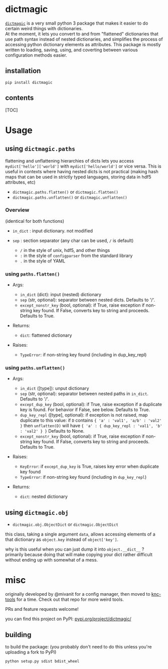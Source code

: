# dictmagic
[`dictmagic`](https://github.com/mivanit/dictmagic) is a very small python 3 package that makes it easier to do certain weird things with dictionaries.  
At the moment, it lets you convert to and from "flattened" dictionaries that use path syntax instead of nested dictionaries, and simplifies the process of accessing python dictionary elements as attributes. This package is mostly written to loading, saving, using, and coverting between various configuration methods easier.

## installation
```
pip install dictmagic
```


## contents
[TOC]

# Usage
## using `dictmagic.paths`
flattening and unflattening hierarchies of dicts lets you access `mydict['hello']['world']` with `mydict['hello/world']` or vice versa. This is useful in contexts where having nested dicts is not practical (making hash maps that can be used in strictly typed languages, storing data in hdf5 attributes, etc)

- `dictmagic.paths.flatten()` or `dictmagic.flatten()`
- `dictmagic.paths.unflatten()` or `dictmagic.unflatten()`

### Overview
(identical for both functions)
 - `in_dict` : input dictionary. not modified

- `sep` : section separator (any char can be used, `/` is default)
	- `/` in the style of unix, hdf5, and other things
	- `:` in the style of `configparser` from the standard library
	- `.` in the style of YAML


### using `paths.flatten()`
 - Args:
   - `in_dict` (dict): input (nested) dictionary
   - `sep` (str, optional): separator between nested dicts. Defaults to '/'.
   - `except_nonstr_key` (bool, optional): if True, raise exception if non-string key found. If False, converts key to string and proceeds. Defaults to True.

 - Returns:
   - `dict`: flattened dictionary

 - Raises:
   - `TypeError`: if non-string key found (including in dup_key_repl)


### using `paths.unflatten()`
 - Args:
   - `in_dict` ([type]): unput dictionary
   - `sep` (str, optional): separator between nested paths in `in_dict`. Defaults to '/'.
   - `except_dup_key` (bool, optional): if True, raise exception if a duplicate key is found. For behavior if False, see below. Defaults to True.
   - `dup_key_repl` ([type], optional): if exception is not raised, map duplicate to this value:
  	if `D` contains
  		`{ 'a' : 'val1', 'a/b' : 'val2' }`
  	then `unflatten(D)` will have
  		`{ 'a' : { dup_key_repl : 'val1', 'b' : 'val2' } }`
  	Defaults to None.
   - `except_nonstr_key` (bool, optional): if True, raise exception if non-string key found. If False, converts key to string and proceeds. Defaults to True.

 - Raises:
   - `KeyError`: if `except_dup_key` is True, raises key error when duplicate key found
   - `TypeError`: if non-string key found (including in `dup_key_repl`)

 - Returns:
   - `dict`: nested dictionary



## using `dictmagic.obj`
- `dictmagic.obj.ObjectDict` or `dictmagic.ObjectDict`

this class, taking a single argument `data`, allows accessing elements of a that dictionary as `object.key` instead of `object['key']`.

why is this useful when you can just dump it into `object.__dict__` ?
primarily because doing that will make copying your dict rather difficult without ending up with somewhat of a mess.

# misc
originally developed by @mivanit for a config manager, then moved to [knc-tools](https://github.com/knc-neural-calculus/knc-tests) for a time. Check out that repo for more weird tools.

PRs and feature requests welcome!

you can find this project on PyPI: [pypi.org/project/dictmagic/](https://pypi.org/project/dictmagic/)

## building
to build the package:
(you probably don't need to do this unless you're uploading a fork to PyPI)
```
python setup.py sdist bdist_wheel
```
